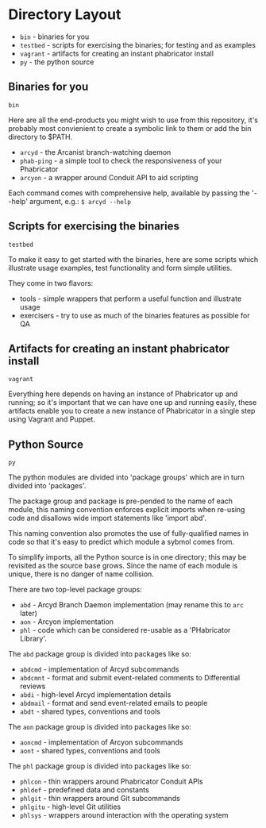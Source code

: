 Directory Layout
================

* `bin` - binaries for you
* `testbed` - scripts for exercising the binaries; for testing and as examples
* `vagrant` - artifacts for creating an instant phabricator install
* `py` - the python source

Binaries for you
----------------

`bin`

Here are all the end-products you might wish to use from this repository,
it's probably most convienient to create a symbolic link to them or add
the bin directory to $PATH.

* `arcyd` - the Arcanist branch-watching daemon
* `phab-ping` - a simple tool to check the responsiveness of your Phabricator
* `arcyon` - a wrapper around Conduit API to aid scripting
 
Each command comes with comprehensive help, available by passing the '--help' argument, e.g.:
`$ arcyd --help`

Scripts for exercising the binaries
-----------------------------------

`testbed`

To make it easy to get started with the binaries, here are some scripts which
illustrate usage examples, test functionality and form simple utilities.

They come in two flavors:
* tools - simple wrappers that perform a useful function and illustrate usage
* exercisers - try to use as much of the binaries features as possible for QA

Artifacts for creating an instant phabricator install
-----------------------------------------------------

`vagrant`

Everything here depends on having an instance of Phabricator up and running;
so it's important that we can have one up and running easily, these artifacts
enable you to create a new instance of Phabricator in a single step using
Vagrant and Puppet.

Python Source
-------------

`py`

The python modules are divided into 'package groups' which are in turn
divided into 'packages'.

The package group and package is pre-pended to the name of each module, this
naming convention enforces explicit imports when re-using code and disallows
wide import statements like 'import abd'.

This naming convention also promotes the use of fully-qualified names in
code so that it's easy to predict which module a sybmol comes from.

To simplify imports, all the Python source is in one directory; this may be
revisited as the source base grows.  Since the name of each module is unique,
there is no danger of name collision.

There are two top-level package groups:
* `abd` - Arcyd Branch Daemon implementation (may rename this to `arc` later)
* `aon` - Arcyon implementation
* `phl` - code which can be considered re-usable as a 'PHabricator Library'.

The `abd` package group is divided into packages like so:
* `abdcmd`  - implementation of Arcyd subcommands
* `abdcmnt` - format and submit event-related comments to Differential reviews
* `abdi`    - high-level Arcyd implementation details
* `abdmail` - format and send event-related emails to people
* `abdt`    - shared types, conventions and tools

The `aon` package group is divided into packages like so:
* `aoncmd`  - implementation of Arcyon subcommands
* `aont`    - shared types, conventions and tools

The `phl` package group is divided into packages like so:
* `phlcon`  - thin wrappers around Phabricator Conduit APIs
* `phldef`  - predefined data and constants
* `phlgit`  - thin wrappers around Git subcommands
* `phlgitu` - high-level Git utilities
* `phlsys`  - wrappers around interaction with the operating system
